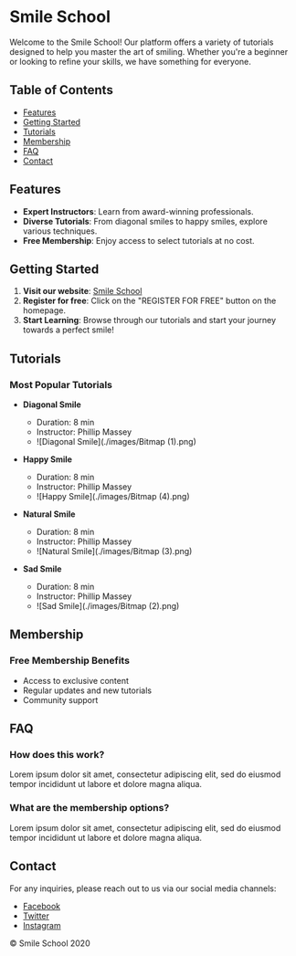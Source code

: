 # Smile School

Welcome to the Smile School! Our platform offers a variety of tutorials designed to help you master the art of smiling. Whether you're a beginner or looking to refine your skills, we have something for everyone.

## Table of Contents

- [Features](#features)
- [Getting Started](#getting-started)
- [Tutorials](#tutorials)
- [Membership](#membership)
- [FAQ](#faq)
- [Contact](#contact)

## Features

- **Expert Instructors**: Learn from award-winning professionals.
- **Diverse Tutorials**: From diagonal smiles to happy smiles, explore various techniques.
- **Free Membership**: Enjoy access to select tutorials at no cost.

## Getting Started

1. **Visit our website**: [Smile School](#)
2. **Register for free**: Click on the "REGISTER FOR FREE" button on the homepage.
3. **Start Learning**: Browse through our tutorials and start your journey towards a perfect smile!

## Tutorials

### Most Popular Tutorials

- **Diagonal Smile**
  - Duration: 8 min
  - Instructor: Phillip Massey
  - ![Diagonal Smile](./images/Bitmap (1).png)

- **Happy Smile**
  - Duration: 8 min
  - Instructor: Phillip Massey
  - ![Happy Smile](./images/Bitmap (4).png)

- **Natural Smile**
  - Duration: 8 min
  - Instructor: Phillip Massey
  - ![Natural Smile](./images/Bitmap (3).png)

- **Sad Smile**
  - Duration: 8 min
  - Instructor: Phillip Massey
  - ![Sad Smile](./images/Bitmap (2).png)

## Membership

### Free Membership Benefits

- Access to exclusive content
- Regular updates and new tutorials
- Community support

## FAQ

### How does this work?
Lorem ipsum dolor sit amet, consectetur adipiscing elit, sed do eiusmod tempor incididunt ut labore et dolore magna aliqua. 

### What are the membership options?
Lorem ipsum dolor sit amet, consectetur adipiscing elit, sed do eiusmod tempor incididunt ut labore et dolore magna aliqua.

## Contact

For any inquiries, please reach out to us via our social media channels:

- [Facebook](#)
- [Twitter](#)
- [Instagram](#)

© Smile School 2020